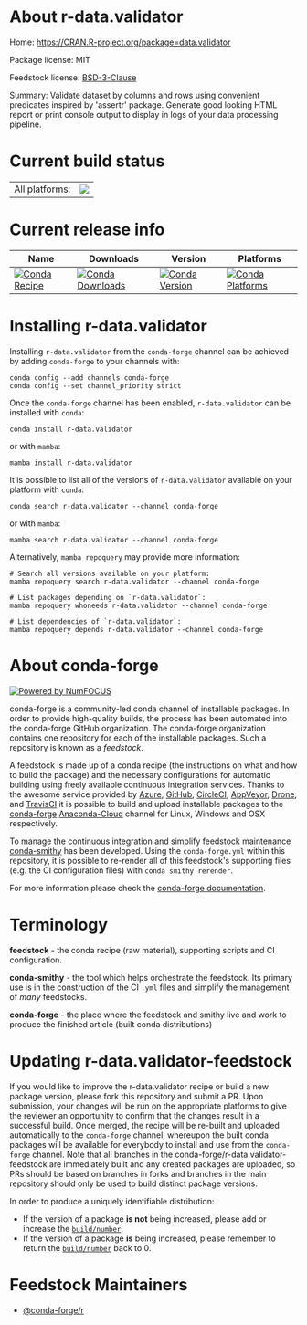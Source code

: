 About r-data.validator
======================

Home: https://CRAN.R-project.org/package=data.validator

Package license: MIT

Feedstock license: [BSD-3-Clause](https://github.com/conda-forge/r-data.validator-feedstock/blob/main/LICENSE.txt)

Summary: Validate dataset by columns and rows using convenient predicates inspired by 'assertr' package. Generate good looking HTML report or print console output to display in logs of your data processing pipeline.

Current build status
====================


<table><tr><td>All platforms:</td>
    <td>
      <a href="https://dev.azure.com/conda-forge/feedstock-builds/_build/latest?definitionId=16728&branchName=main">
        <img src="https://dev.azure.com/conda-forge/feedstock-builds/_apis/build/status/r-data.validator-feedstock?branchName=main">
      </a>
    </td>
  </tr>
</table>

Current release info
====================

| Name | Downloads | Version | Platforms |
| --- | --- | --- | --- |
| [![Conda Recipe](https://img.shields.io/badge/recipe-r--data.validator-green.svg)](https://anaconda.org/conda-forge/r-data.validator) | [![Conda Downloads](https://img.shields.io/conda/dn/conda-forge/r-data.validator.svg)](https://anaconda.org/conda-forge/r-data.validator) | [![Conda Version](https://img.shields.io/conda/vn/conda-forge/r-data.validator.svg)](https://anaconda.org/conda-forge/r-data.validator) | [![Conda Platforms](https://img.shields.io/conda/pn/conda-forge/r-data.validator.svg)](https://anaconda.org/conda-forge/r-data.validator) |

Installing r-data.validator
===========================

Installing `r-data.validator` from the `conda-forge` channel can be achieved by adding `conda-forge` to your channels with:

```
conda config --add channels conda-forge
conda config --set channel_priority strict
```

Once the `conda-forge` channel has been enabled, `r-data.validator` can be installed with `conda`:

```
conda install r-data.validator
```

or with `mamba`:

```
mamba install r-data.validator
```

It is possible to list all of the versions of `r-data.validator` available on your platform with `conda`:

```
conda search r-data.validator --channel conda-forge
```

or with `mamba`:

```
mamba search r-data.validator --channel conda-forge
```

Alternatively, `mamba repoquery` may provide more information:

```
# Search all versions available on your platform:
mamba repoquery search r-data.validator --channel conda-forge

# List packages depending on `r-data.validator`:
mamba repoquery whoneeds r-data.validator --channel conda-forge

# List dependencies of `r-data.validator`:
mamba repoquery depends r-data.validator --channel conda-forge
```


About conda-forge
=================

[![Powered by
NumFOCUS](https://img.shields.io/badge/powered%20by-NumFOCUS-orange.svg?style=flat&colorA=E1523D&colorB=007D8A)](https://numfocus.org)

conda-forge is a community-led conda channel of installable packages.
In order to provide high-quality builds, the process has been automated into the
conda-forge GitHub organization. The conda-forge organization contains one repository
for each of the installable packages. Such a repository is known as a *feedstock*.

A feedstock is made up of a conda recipe (the instructions on what and how to build
the package) and the necessary configurations for automatic building using freely
available continuous integration services. Thanks to the awesome service provided by
[Azure](https://azure.microsoft.com/en-us/services/devops/), [GitHub](https://github.com/),
[CircleCI](https://circleci.com/), [AppVeyor](https://www.appveyor.com/),
[Drone](https://cloud.drone.io/welcome), and [TravisCI](https://travis-ci.com/)
it is possible to build and upload installable packages to the
[conda-forge](https://anaconda.org/conda-forge) [Anaconda-Cloud](https://anaconda.org/)
channel for Linux, Windows and OSX respectively.

To manage the continuous integration and simplify feedstock maintenance
[conda-smithy](https://github.com/conda-forge/conda-smithy) has been developed.
Using the ``conda-forge.yml`` within this repository, it is possible to re-render all of
this feedstock's supporting files (e.g. the CI configuration files) with ``conda smithy rerender``.

For more information please check the [conda-forge documentation](https://conda-forge.org/docs/).

Terminology
===========

**feedstock** - the conda recipe (raw material), supporting scripts and CI configuration.

**conda-smithy** - the tool which helps orchestrate the feedstock.
                   Its primary use is in the construction of the CI ``.yml`` files
                   and simplify the management of *many* feedstocks.

**conda-forge** - the place where the feedstock and smithy live and work to
                  produce the finished article (built conda distributions)


Updating r-data.validator-feedstock
===================================

If you would like to improve the r-data.validator recipe or build a new
package version, please fork this repository and submit a PR. Upon submission,
your changes will be run on the appropriate platforms to give the reviewer an
opportunity to confirm that the changes result in a successful build. Once
merged, the recipe will be re-built and uploaded automatically to the
`conda-forge` channel, whereupon the built conda packages will be available for
everybody to install and use from the `conda-forge` channel.
Note that all branches in the conda-forge/r-data.validator-feedstock are
immediately built and any created packages are uploaded, so PRs should be based
on branches in forks and branches in the main repository should only be used to
build distinct package versions.

In order to produce a uniquely identifiable distribution:
 * If the version of a package **is not** being increased, please add or increase
   the [``build/number``](https://docs.conda.io/projects/conda-build/en/latest/resources/define-metadata.html#build-number-and-string).
 * If the version of a package **is** being increased, please remember to return
   the [``build/number``](https://docs.conda.io/projects/conda-build/en/latest/resources/define-metadata.html#build-number-and-string)
   back to 0.

Feedstock Maintainers
=====================

* [@conda-forge/r](https://github.com/conda-forge/r/)


